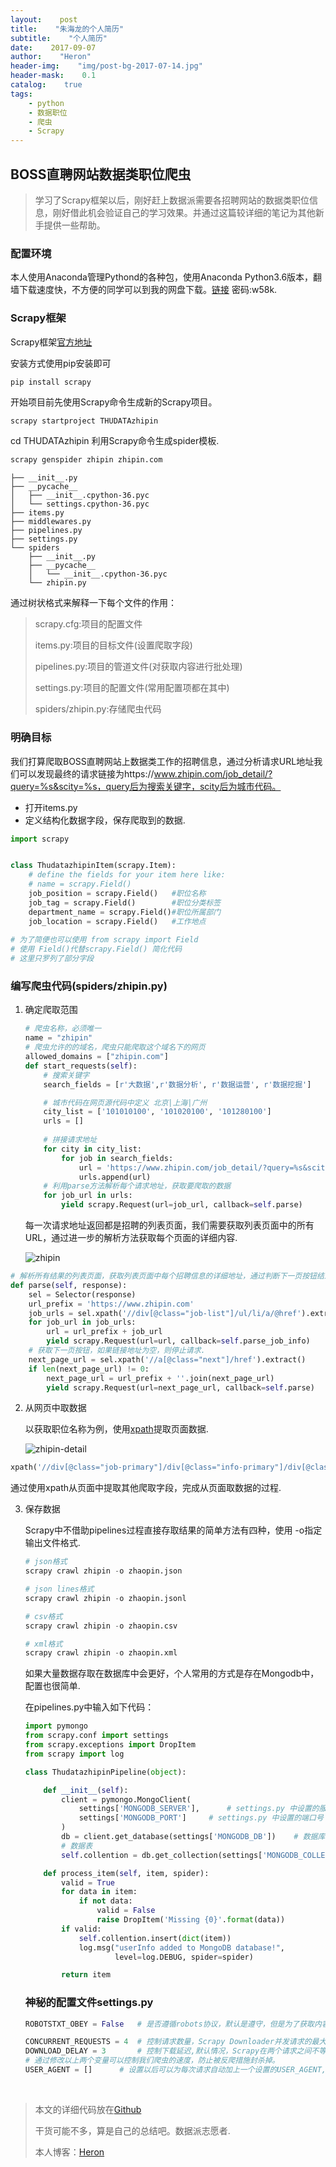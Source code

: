 ```yaml
---
layout:    post
title:    "朱海龙的个人简历"
subtitle:    "个人简历"
date:    2017-09-07
author:    "Heron"
header-img:    "img/post-bg-2017-07-14.jpg"
header-mask:    0.1
catalog:    true
tags:
    - python
    - 数据职位
    - 爬虫
    - Scrapy
---
```

## BOSS直聘网站数据类职位爬虫

> 学习了Scrapy框架以后，刚好赶上数据派需要各招聘网站的数据类职位信息，刚好借此机会验证自己的学习效果。并通过这篇较详细的笔记为其他新手提供一些帮助。

### 配置环境

本人使用Anaconda管理Pythond的各种包，使用Anaconda Python3.6版本，翻墙下载速度快，不方便的同学可以到我的网盘下载。[链接](http://pan.baidu.com/s/1pLE1tUj ) 密码:w58k.

### Scrapy框架

Scrapy框架[官方地址](https://scrapy.org/)

安装方式使用pip安装即可

```python
pip install scrapy
```

开始项目前先使用Scrapy命令生成新的Scrapy项目。

```
scrapy startproject THUDATAzhipin
```

cd THUDATAzhipin 利用Scrapy命令生成spider模板.

```python
scrapy genspider zhipin zhipin.com
```

```
├── __init__.py
├── __pycache__
│   ├── __init__.cpython-36.pyc
│   └── settings.cpython-36.pyc
├── items.py
├── middlewares.py
├── pipelines.py
├── settings.py
└── spiders
    ├── __init__.py
    ├── __pycache__
    │   └── __init__.cpython-36.pyc
    └── zhipin.py
```

通过树状格式来解释一下每个文件的作用：

> scrapy.cfg:项目的配置文件
>
> items.py:项目的目标文件(设置爬取字段)
>
> pipelines.py:项目的管道文件(对获取内容进行批处理)
>
> settings.py:项目的配置文件(常用配置项都在其中)
>
> spiders/zhipin.py:存储爬虫代码

### 明确目标

我们打算爬取BOSS直聘网站上数据类工作的招聘信息，通过分析请求URL地址我们可以发现最终的请求链接为https://www.zhipin.com/job_detail/?query=%s&scity=%s，query后为搜索关键字，scity后为城市代码。

- 打开items.py
- 定义结构化数据字段，保存爬取到的数据.

```python
import scrapy


class ThudatazhipinItem(scrapy.Item):
    # define the fields for your item here like:
    # name = scrapy.Field()
    job_position = scrapy.Field()   #职位名称
    job_tag = scrapy.Field()        #职位分类标签
    department_name = scrapy.Field()#职位所属部门
    job_location = scrapy.Field()   #工作地点
    
# 为了简便也可以使用 from scrapy import Field
# 使用 Field()代替scrapy.Field() 简化代码
# 这里只罗列了部分字段
```

### 编写爬虫代码(spiders/zhipin.py)

1. 确定爬取范围 

   ```python
   # 爬虫名称，必须唯一
   name = "zhipin"
   # 爬虫允许的的域名，爬虫只能爬取这个域名下的网页
   allowed_domains = ["zhipin.com"]
   def start_requests(self):
       # 搜索关键字
       search_fields = [r'大数据',r'数据分析', r'数据运营', r'数据挖掘']

       # 城市代码在网页源代码中定义 北京|上海|广州
       city_list = ['101010100', '101020100', '101280100']
       urls = []
       
       # 拼接请求地址
       for city in city_list:
           for job in search_fields:
               url = 'https://www.zhipin.com/job_detail/?query=%s&scity=%s' % (job, city)
               urls.append(url)
       # 利用parse方法解析每个请求地址，获取要爬取的数据
       for job_url in urls:
           yield scrapy.Request(url=job_url, callback=self.parse)
   ```

   每一次请求地址返回都是招聘的列表页面，我们需要获取列表页面中的所有URL，通过进一步的解析方法获取每个页面的详细内容.

   ![zhipin](/img/in-post/zhipin.png)

```python
# 解析所有结果的列表页面，获取列表页面中每个招聘信息的详细地址，通过判断下一页按钮结束请求
def parse(self, response):
    sel = Selector(response)
    url_prefix = 'https://www.zhipin.com'
    job_urls = sel.xpath('//div[@class="job-list"]/ul/li/a/@href').extract()
    for job_url in job_urls:
        url = url_prefix + job_url
        yield scrapy.Request(url=url, callback=self.parse_job_info)
	# 获取下一页按钮，如果链接地址为空，则停止请求.
    next_page_url = sel.xpath('//a[@class="next"]/href').extract()
    if len(next_page_url) != 0:
        next_page_url = url_prefix + ''.join(next_page_url)
        yield scrapy.Request(url=next_page_url, callback=self.parse)
```

2. 从网页中取数据

   以获取职位名称为例，使用[xpath](http://www.w3school.com.cn/xpath/)提取页面数据.

   ![zhipin-detail](/img/in-post/zhipin-detail.png)

```python
xpath('//div[@class="job-primary"]/div[@class="info-primary"]/div[@class="name"]/text()').extract()
```

通过使用xpath从页面中提取其他爬取字段，完成从页面取数据的过程.

3. 保存数据

   Scrapy中不借助pipelines过程直接存取结果的简单方法有四种，使用 -o指定输出文件格式.

   ```python
   # json格式
   scrapy crawl zhipin -o zhaopin.json

   # json lines格式
   scrapy crawl zhipin -o zhaopin.jsonl

   # csv格式
   scrapy crawl zhipin -o zhaopin.csv

   # xml格式
   scrapy crawl zhipin -o zhaopin.xml
   ```

   如果大量数据存取在数据库中会更好，个人常用的方式是存在Mongodb中，配置也很简单.

   在pipelines.py中输入如下代码：

   ```python
   import pymongo
   from scrapy.conf import settings
   from scrapy.exceptions import DropItem
   from scrapy import log

   class ThudatazhipinPipeline(object):

       def __init__(self):
           client = pymongo.MongoClient(
               settings['MONGODB_SERVER'],		# settings.py 中设置的服务器地址
               settings['MONGODB_PORT']		# settings.py 中设置的端口号
           )
           db = client.get_database(settings['MONGODB_DB'])    # 数据库名称
           # 数据表
           self.collention = db.get_collection(settings['MONGODB_COLLECTION'])

       def process_item(self, item, spider):
           valid = True
           for data in item:
               if not data:
                   valid = False
                   raise DropItem('Missing {0}'.format(data))
           if valid:
               self.collention.insert(dict(item))
               log.msg("userInfo added to MongoDB database!",
                       level=log.DEBUG, spider=spider)

           return item
   ```

   ### 神秘的配置文件settings.py

   ```Python
   ROBOTSTXT_OBEY = False	# 是否遵循robots协议，默认是遵守，但是为了获取内容，设置成False

   CONCURRENT_REQUESTS = 4	# 控制请求数量，Scrapy Downloader并发请求的最大值
   DOWNLOAD_DELAY = 3		# 控制下载延迟,默认情况，Scrapy在两个请求之间不等待一个固定的值，						 # 而是使用0.5到1.5之间的一个随机值
   # 通过修改以上两个变量可以控制我们爬虫的速度，防止被反爬措施封杀掉。
   USER_AGENT = []		# 设置以后可以为每次请求自动加上一个设置的USER_AGENT,也就是就常见的伪					 # 装技术，可以通过从USER_AGENT列表中，随机取值来模拟每次请求来自不同					 # 的USER_AGENT
   ```

   ​



>本文的详细代码放在[Github](https://github.com/hlpassion/THUDATAzhipin)
>
>干货可能不多，算是自己的总结吧。数据派志愿者.
>
>本人博客：[Heron](https://hlpassion.github.io/)

